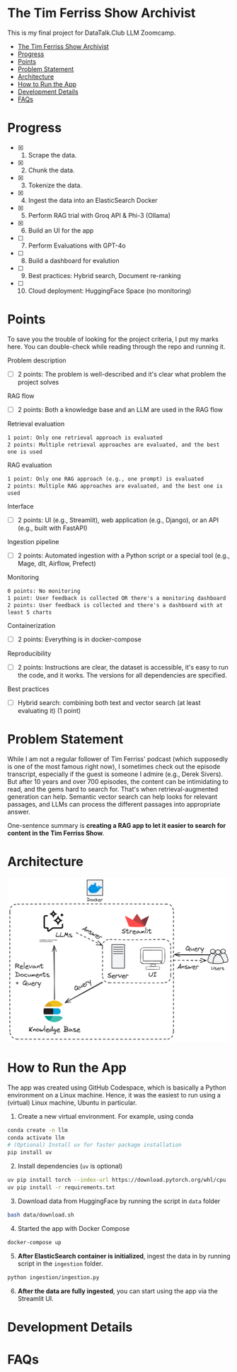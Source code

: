 # The Tim Ferriss Show Archivist
This is my final project for DataTalk.Club LLM Zoomcamp.
- [The Tim Ferriss Show Archivist](#the-tim-ferriss-show-archivist)
- [Progress](#progress)
- [Points](#points)
- [Problem Statement](#problem-statement)
- [Architecture](#architecture)
- [How to Run the App](#how-to-run-the-app)
- [Development Details](#development-details)
- [FAQs](#faqs)


# Progress
- [x] 1. Scrape the data.
- [x] 2. Chunk the data.
- [x] 3. Tokenize the data.
- [x] 4. Ingest the data into an ElasticSearch Docker
- [x] 5. Perform RAG trial with Groq API & Phi-3 (Ollama)
- [x] 6. Build an UI for the app
- [ ] 7. Perform Evaluations with GPT-4o
- [ ] 8. Build a dashboard for evalution
- [ ] 9. Best practices: Hybrid search, Document re-ranking
- [ ] 10. Cloud deployment: HuggingFace Space (no monitoring)

# Points
To save you the trouble of looking for the project criteria, I put my marks here. You can double-check while reading through the repo and running it.

Problem description
- [ ] 2 points: The problem is well-described and it's clear what problem the project solves

RAG flow
- [ ] 2 points: Both a knowledge base and an LLM are used in the RAG flow

Retrieval evaluation

    1 point: Only one retrieval approach is evaluated
    2 points: Multiple retrieval approaches are evaluated, and the best one is used

RAG evaluation

    1 point: Only one RAG approach (e.g., one prompt) is evaluated
    2 points: Multiple RAG approaches are evaluated, and the best one is used

Interface
- [ ] 2 points: UI (e.g., Streamlit), web application (e.g., Django), or an API (e.g., built with FastAPI)

Ingestion pipeline
- [ ] 2 points: Automated ingestion with a Python script or a special tool (e.g., Mage, dlt, Airflow, Prefect)

Monitoring

    0 points: No monitoring
    1 point: User feedback is collected OR there's a monitoring dashboard
    2 points: User feedback is collected and there's a dashboard with at least 5 charts

Containerization
- [ ] 2 points: Everything is in docker-compose

Reproducibility
- [ ] 2 points: Instructions are clear, the dataset is accessible, it's easy to run the code, and it works. The versions for all dependencies are specified.

Best practices
- [ ] Hybrid search: combining both text and vector search (at least evaluating it) (1 point)

# Problem Statement
While I am not a regular follower of Tim Ferriss' podcast (which supposedly is one of the most famous right now), I sometimes check out the episode transcript, especially if the guest is someone I admire (e.g., Derek Sivers). But after 10 years and over 700 episodes, the content can be intimidating to read, and the gems hard to search for. That's when retrieval-augmented generation can help. Semantic vector search can help looks for relevant passages, and LLMs can process the different passages into appropriate answer.

One-sentence summary is **creating a RAG app to let it easier to search for content in the Tim Ferriss Show**.

# Architecture
![architecture](assets/RAG_Workflow.excalidraw.png)

# How to Run the App
The app was created using GitHub Codespace, which is basically a Python environment on a Linux machine. Hence, it was the easiest to run using a (virtual) Linux machine, Ubuntu in particular.

1. Create a new virtual environment. For example, using conda
```bash
conda create -n llm
conda activate llm
# (Optional) Install uv for faster package installation
pip install uv
```
2. Install dependencies (`uv` is optional)
```bash
uv pip install torch --index-url https://download.pytorch.org/whl/cpu
uv pip install -r requirements.txt
```
3. Download data from HuggingFace by running the script in `data` folder
```bash
bash data/download.sh
```
4. Started the app with Docker Compose
```bash
docker-compose up
```
5. **After ElasticSearch container is initialized**, ingest the data in by running script in the `ingestion` folder.
```bash
python ingestion/ingestion.py
```
6. **After the data are fully ingested**, you can start using the app via the Streamlit UI.

# Development Details

# FAQs